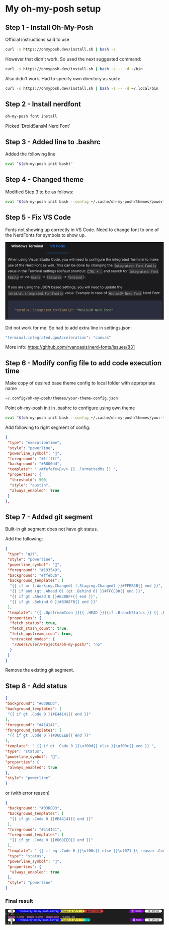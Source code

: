 # My oh-my-posh setup

## Step 1 - Install Oh-My-Posh

Official instructions said to use

```bash
curl -s https://ohmyposh.dev/install.sh | bash -s
```

However that didn't work. So used the next suggested command:

```bash
curl -s https://ohmyposh.dev/install.sh | bash -s -- -d ~/bin
```

Also didn't work. Had to specify own directory as such:

```bash
curl -s https://ohmyposh.dev/install.sh | bash -s -- -d ~/.local/bin
```

## Step 2 - Install nerdfont

```bash
oh-my-posh font install
```

Picked 'DroidSansM Nerd Font'

## Step 3 - Added line to .bashrc

Added the following line

```bash
eval "$(oh-my-posh init bash)"
```

## Step 4 - Changed theme

Modified Step 3 to be as follows:

```bash
eval "$(oh-my-posh init bash --config ~/.cache/oh-my-posh/themes/powerlevel10k_modern.omp.json)"
```

## Step 5 - Fix VS Code

Fonts not showing up correctly in VS Code. Need to change font to one of the NerdFonts for symbols to show up.

![Alt text](image.png)

Did not work for me. So had to add extra line in settings.json:

```bash
"terminal.integrated.gpuAcceleration": "canvas"
```

More info: <https://github.com/ryanoasis/nerd-fonts/issues/831>

## Step 6 - Modify config file to add code execution time

Make copy of desired base theme config to local folder with appropriate name

```bash
~/.config/oh-my-posh/themes/your-theme-config.json
```

Point oh-my-posh init in .bashrc to configure using own theme

```bash
eval "$(oh-my-posh init bash --config ~/.cache/oh-my-posh/themes/your-theme-config.json)"
```

Add following to right segment of config:

```json
{
 "type": "executiontime",
 "style": "powerline",
 "powerline_symbol": "",
 "foreground": "#ffffff",
 "background": "#8800dd",
 "template": " <#fefefe></> {{ .FormattedMs }} ",
 "properties": {
  "threshold": 500,
  "style": "austin",
  "always_enabled": true
 }
},
```

## Step 7 - Added git segment

Built-in git segment does not have git status.

Add the following:

```json
{
 "type": "git",
 "style": "powerline",
 "powerline_symbol": "",
 "foreground": "#193549",
 "background": "#ffeb3b",
 "background_templates": [
  "{{ if or (.Working.Changed) (.Staging.Changed) }}#FFEB3B{{ end }}",
  "{{ if and (gt .Ahead 0) (gt .Behind 0) }}#FFCC80{{ end }}",
  "{{ if gt .Ahead 0 }}#B388FF{{ end }}",
  "{{ if gt .Behind 0 }}#B388FB{{ end }}"
 ],
 "template": "{{ .UpstreamIcon }}{{ .HEAD }}{{if .BranchStatus }} {{ .BranchStatus }}{{ end }}{{ if .Working.Changed }}  {{ .Working.String }}{{ end }}{{ if and (.Working.Changed) (.Staging.Changed) }} |{{ end }}{{ if .Staging.Changed }}  {{ .Staging.String }}{{ end }}{{ if gt .StashCount 0 }}  {{ .StashCount }}{{ end }}",
 "properties": {
  "fetch_status": true,
  "fetch_stash_count": true,
  "fetch_upstream_icon": true,
  "untracked_modes": {
   "/Users/user/Projects/oh-my-posh/": "no"
  }
 }
}
```

Remove the existing git segment.

## Step 8 - Add status

```json
{
"background": "#03DED3",
"background_templates": [
 "{{ if gt .Code 0 }}#E44141{{ end }}"
],
"foreground": "#414141",
"foreground_templates": [
 "{{ if gt .Code 0 }}#D6DEEB{{ end }}"
],
"template": " {{ if gt .Code 0 }}\uf00d{{ else }}\uf00c{{ end }} ",
"type": "status",
"powerline_symbol": "",
"properties": {
 "always_enabled": true
},
"style": "powerline"
}
```

or (with error reason)

```json
{
 "background": "#03DED3",
 "background_templates": [
  "{{ if gt .Code 0 }}#E44141{{ end }}"
 ],
 "foreground": "#414141",
 "foreground_templates": [
  "{{ if gt .Code 0 }}#D6DEEB{{ end }}"
 ],
 "template": " {{ if eq .Code 0 }}\uf00c{{ else }}\uf071 {{ reason .Code }}{{ end }} ",
 "type": "status",
 "powerline_symbol": "",
 "properties": {
  "always_enabled": true
 },
 "style": "powerline"
}
```

### Final result

![Alt text](image-3.png)
